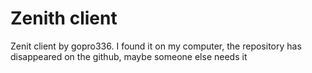 # Zenith client
 Zenit client by gopro336. I found it on my computer, the repository has disappeared on the github, maybe someone else needs it
